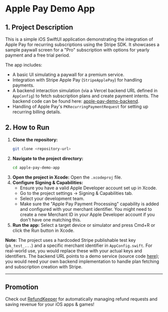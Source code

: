 # Apple Pay Demo App

## 1. Project Description

This is a simple iOS SwiftUI application demonstrating the integration of Apple Pay for recurring subscriptions using the Stripe SDK. It showcases a sample paywall screen for a "Pro" subscription with options for yearly payment and a free trial period.

The app includes:
- A basic UI simulating a paywall for a premium service.
- Integration with Stripe Apple Pay (`StripeApplePay`) for handling payments.
- A backend interaction simulation (via a Vercel backend URL defined in `AppConfig`) to fetch subscription plans and create payment intents. The backend code can be found here: [apple-pay-demo-backend](https://github.com/refundkeeper/apple-pay-demo-backend).
- Handling of Apple Pay's `PKRecurringPaymentRequest` for setting up recurring billing details.

## 2. How to Run

1.  **Clone the repository:**
    ```bash
    git clone <repository-url>
    ```
2.  **Navigate to the project directory:**
    ```bash
    cd apple-pay-demo-app
    ```
3.  **Open the project in Xcode:**
    Open the `.xcodeproj` file.
4.  **Configure Signing & Capabilities:**
    - Ensure you have a valid Apple Developer account set up in Xcode.
    - Go to the project settings -> Signing & Capabilities tab.
    - Select your development team.
    - Make sure the "Apple Pay Payment Processing" capability is added and configured with your merchant identifier. You might need to create a new Merchant ID in your Apple Developer account if you don't have one matching this.
5.  **Run the app:**
    Select a target device or simulator and press Cmd+R or click the Run button in Xcode.

**Note:** The project uses a hardcoded Stripe publishable test key (`pk_test_...`) and a specific merchant identifier in `AppConfig.swift`. For real-world use, you would replace these with your actual keys and identifiers. The backend URL points to a demo service (source code [here](https://github.com/refundkeeper/apple-pay-demo-backend)); you would need your own backend implementation to handle plan fetching and subscription creation with Stripe.

---

## Promotion

Check out [RefundKeeper](https://refundkeeper.com) for automatically managing refund requests and saving revenue for your iOS apps & games!

